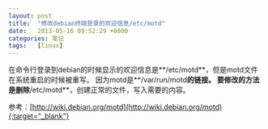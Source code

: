 ```yaml
---
layout: post
title:  "修改debian终端登录的欢迎信息/etc/motd"
date:   2013-05-16 09:52:29 +0800
categories: 笔记
tags:   [linux]
---
```

在命令行登录到debian的时候显示的欢迎信息是**/etc/motd**，但是motd文件在系统重启的时候被重写。
因为motd是**/var/run/motd**的链接。
要修改的方法是删除**/etc/motd**，创建正常的文件，写入需要的内容。

参考：[http://wiki.debian.org/motd](http://wiki.debian.org/motd){:target="_blank"}